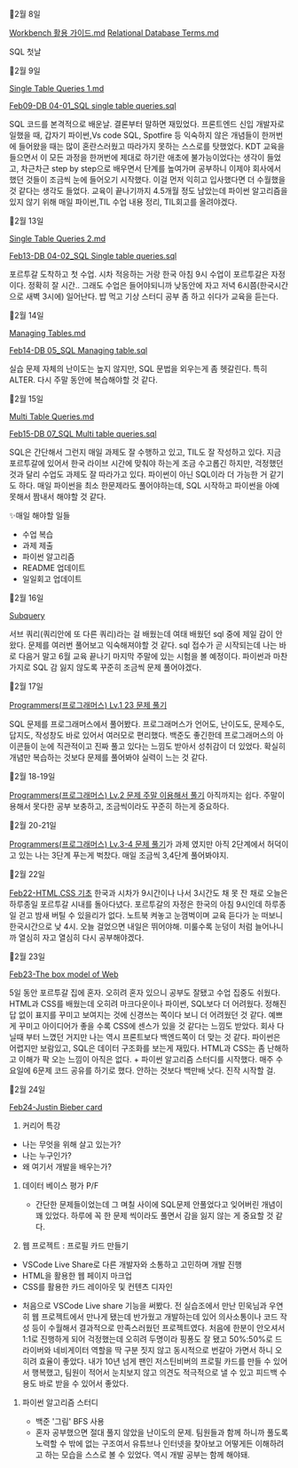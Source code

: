 📓2월 8일

[Workbench 활용 가이드.md](https://github.com/gata96/TIL/blob/master/MySQL/Workbench%20%ED%99%9C%EC%9A%A9%20%EA%B0%80%EC%9D%B4%EB%93%9C.md)
[Relational Database Terms.md](https://github.com/gata96/TIL/blob/master/MySQL/Relational%20Database%20Terms.md)

SQL 첫날

📓2월 9일

[Single Table Queries 1.md](https://github.com/gata96/TIL/blob/master/MySQL/Single%20Table%20Queries%201.md)

[Feb09-DB 04-01_SQL single table queries.sql](https://github.com/gata96/TIL/blob/master/MySQL/SQL_Practice/Feb09-DB%2004-01_SQL%20single%20table%20queries.sql)

SQL 코드를 본격적으로 배운날. 결론부터 말하면 재밌었다.
프론트엔드 신입 개발자로 일했을 때, 갑자기 파이썬,Vs code SQL, Spotfire 등 익숙하지 않은 개념들이 한꺼번에 들어왔을 때는 많이 혼란스러웠고 따라가지 못하는 스스로를 탓했었다. KDT 교육을 들으면서 이 모든 과정을 한꺼번에 제대로 하기란 애초에 불가능이었다는 생각이 들었고, 차근차근 step by step으로 배우면서 단계를 높여가며 공부하니 이제야 회사에서 했던 것들이 조금씩 눈에 들어오기 시작했다. 이걸 먼저 익히고 입사했다면 더 수월했을 것 같다는 생각도 들었다. 교육이 끝나기까지 4.5개월 정도 남았는데 파이썬 알고리즘을 있지 않기 위해 매일 파이썬,TIL 수업 내용 정리, TIL회고를 올려야겠다.

📓2월 13일

[Single Table Queries 2.md](https://github.com/gata96/TIL/blob/master/MySQL/Single%20Table%20Queries%202.md)

[Feb13-DB 04-02_SQL Single table queries.sql](https://github.com/gata96/TIL/blob/master/MySQL/SQL_Practice/Feb13-DB%2004-02_SQL%20Single%20table%20queries.sql)

포르투갈 도착하고 첫 수업. 시차 적응하는 거랑 한국 아침 9시 수업이 포르투갈은 자정이다. 정확히 잘 시간.. 그래도 수업은 들어야되니까 낮동안에 자고 저녁 6시쯤(한국시간으로 새벽 3시에) 일어난다. 밥 먹고 기상 스터디 공부 좀 하고 쉬다가 교육을 듣는다.


📓2월 14일

[Managing Tables.md](https://github.com/gata96/TIL/blob/master/MySQL/Managing%20Tables.md)

[Feb14-DB 05_SQL Managing table.sql](https://github.com/gata96/TIL/blob/master/MySQL/SQL_Practice/Feb14-DB%2005_SQL%20Managing%20table.sql)

실습 문제 자체의 난이도는 높지 않지만, SQL 문법을 외우는게 좀 헷갈린다. 특히 ALTER. 다시 주말 동안에 복습해야할 것 같다.

📓2월 15일

[Multi Table Queries.md](https://github.com/gata96/TIL/blob/master/MySQL/Multi%20Table%20Queries.md)

[Feb15-DB 07_SQL Multi table queries.sql](https://github.com/gata96/TIL/blob/master/MySQL/SQL_Practice/Feb15-DB%2007_SQL%20Multi%20table%20queries.sql)

SQL은 간단해서 그런지 매일 과제도 잘 수행하고 있고, TIL도 잘 작성하고 있다. 지금 포르투갈에 있어서 한국 라이브 시간에 맞춰야 하는게 조금 수고롭긴 하지만, 걱정했던 것과 달리 수업도 과제도 잘 따라가고 있다. 파이썬이 아닌 SQL이라 더 가능한 거 같기도 하다. 매일 파이썬을 최소 한문제라도 풀어야하는데, SQL 시작하고 파이썬을 아예 못해서 짬내서 해야할 것 같다.

✨매일 해야할 일들
- 수업 복습
- 과제 제출
- 파이썬 알고리즘
- README 업데이트
- 일일회고 업데이트

📓2월 16일

[Subquery](https://github.com/gata96/TIL/blob/master/MySQL/Subquery.md)

서브 쿼리(쿼리안에 또 다른 쿼리)라는 걸 배웠는데 여태 배웠던 sql 중에 제일 감이 안왔다. 문제를 여러번 풀어보고 익숙해져야할 것 같다. sql 접수가 곧 시작되는데 나는 바로 다음거 말고 6월 교육 끝나기 마지막 주말에 있는 시험을 볼 예정이다. 파이썬과 마찬가지로 SQL 감 잃지 않도록 꾸준히 조금씩 문제 풀어야겠다.

📓2월 17일

[Programmers(프로그래머스) Lv.1 23 문제 풀기](https://school.programmers.co.kr/learn/challenges?order=acceptance_desc&languages=mysql&page=1&levels=1)

SQL 문제를 프로그래머스에서 풀어봤다. 프로그래머스가 언어도, 난이도도, 문제수도, 답지도, 작성창도 바로 있어서 여러모로 편리했다. 백준도 좋긴한데 프로그래머스의 아이콘들이 눈에 직관적이고 진짜 풀고 있다는 느낌도 받아서 성취감이 더 있었다. 확실히 개념만 복습하는 것보다 문제를 풀어봐야 실력이 느는 것 같다.

📓2월 18-19일

[Programmers(프로그래머스) Lv.2 문제 주말 이용해서 풀기](https://school.programmers.co.kr/learn/challenges?order=acceptance_desc&languages=mysql&page=1&levels=2)
아직까지는 쉽다. 주말이용해서 못다한 공부 보충하고, 조금씩이라도 꾸준히 하는게 중요하다.


📓2월 20-21일

[Programmers(프로그래머스) Lv.3-4 문제 풀기](https://school.programmers.co.kr/learn/challenges?order=acceptance_desc&languages=mysql&page=1&levels=3%2C4)가 과제 였지만 아직 2단계에서 허덕이고 있는 나는 3단계 푸는게 벅찼다. 매일 조금씩 3,4단계 풀어봐야지.

📓2월 22일

[Feb22-HTML,CSS 기초](https://github.com/gata96/TIL/tree/master/Web/Feb22-HTML%2CCSS%20%EA%B8%B0%EC%B4%88)
한국과 시차가 9시간이나 나서 3시간도 채 못 잔 채로 오늘은 하루종일 포르투갈 시내를 돌아다녔다. 포르투갈의 자정은 한국의 아침 9시인데 하루종일 걷고 밤새 버틸 수 있을리가 없다. 노트북 켜놓고 눈껌벅이며 교육 듣다가 눈 떠보니 한국시간으로 낮 4시. 오늘 걸었으면 내일은 뛰어야해. 미룰수록 눈덩이 처럼 늘어나니까 열심히 자고 열심히 다시 공부해야겠다.


📓2월 23일

[Feb23-The box model of Web](https://github.com/gata96/TIL/tree/master/Web/Feb23-The%20box%20model%20of%20Web)

5일 동안 포르투갈 집에 혼자. 오히려 혼자 있으니 공부도 잘됐고 수업 집중도 쉬웠다.
HTML과 CSS를 배웠는데 오히려 마크다운이나 파이썬, SQL보다 더 어려웠다. 정해진 답 없이 표지를 꾸미고 보여지는 것에 신경쓰는 쪽이다 보니 더 어려웠던 것 같다. 예쁘게 꾸미고 아이디어가 좋을 수록 CSS에 센스가 있을 것 같다는 느낌도 받았다. 회사 다닐때 부터 느꼈던 거지만 나는 역시 프론트보다 백엔드쪽이 더 맞는 것 같다. 파이썬은 어렵지만 보람있고, SQL은 데이터 구조화를 보는게 재밌다. HTML과 CSS는 좀 난해하고 이해가 팍 오는 느낌이 아직은 없다. + 파이썬 알고리즘 스터디를 시작했다. 매주 수요일에 6문제 코드 공유를 하기로 했다. 안하는 것보다 백만배 낫다. 진작 시작할 걸.

📓2월 24일

[Feb24-Justin Bieber card](https://github.com/gata96/TIL/tree/master/Web/Feb24-Justin%20Bieber%20card)

1. 커리어 특강
  - 나는 무엇을 위해 살고 있는가?
  - 나는 누구인가?
  - 왜 여기서 개발을 배우는가?
  
1. 데이터 베이스 평가 P/F
   * 간단한 문제들이었는데 그 며칠 사이에 SQL문제 안풀었다고 잊어버린 개념이 꽤 있었다. 하루에 꼭 한 문제 씩이라도 풀면서 감을 잃지 않는 게 중요할 것 같다.
  
2. 웹 프로젝트 : 프로필 카드 만들기
  - VSCode Live Share로 다른 개발자와 소통하고 고민하며 개발 진행
  - HTML을 활용한 웹 페이지 마크업
  - CSS를 활용한 카드 레이아웃 및 컨텐츠 디자인

   * 처음으로 VSCode Live share 기능을 써봤다. 전 실습조에서 만난 민욱님과 우연히 웹 프로젝트에서 만나게 됐는데 반가웠고 개발하는데 있어 의사소통이나 코드 작성 등이 수월해서 결과적으로 만족스러웠던 프로젝트였다. 처음에 한분이 안오셔서 1:1로 진행하게 되어 걱정했는데 오히려 두명이라 핑퐁도 잘 됐고 50%:50%로 드라이버와 네비게이터 역할을 딱 구분 짓지 않고 동시적으로 번갈아 가면서 하니 오히려 효율이 좋았다. 내가 10년 넘게 팬인 저스틴비버의 프로필 카드를 만들 수 있어서 행복했고, 팀원이 적어서 눈치보지 않고 의견도 적극적으로 낼 수 있고 피드백 수용도 바로 받을 수 있어서 좋았다.

1. 파이썬 알고리즘 스터디
   - 백준 '그림' BFS 사용

   * 혼자 공부했으면 절대 풀지 않았을 난이도의 문제. 팀원들과 함께 하니까 풀도록 노력할 수 밖에 없는 구조여서 유튜브나 인터넷을 찾아보고 어떻게든 이해하려고 하는 모습을 스스로 볼 수 있었다. 역시 개발 공부는 함께 해야돼. 